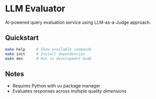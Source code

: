 # LLM Evaluator

AI-powered query evaluation service using LLM-as-a-Judge approach.

## Quickstart
```bash
make help     # Show available commands
make init     # Install dependencies
make dev      # Run in development mode
```

## Notes
- Requires Python with uv package manager
- Evaluates responses across multiple quality dimensions